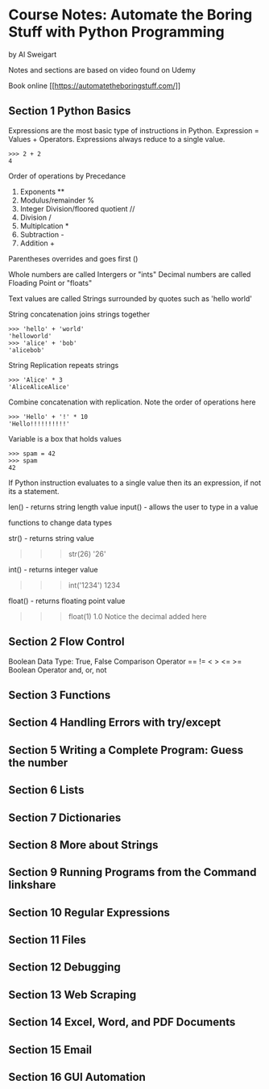 # Course Notes: Automate the Boring Stuff with Python Programming
by Al Sweigart

Notes and sections are based on video found on Udemy

Book online [[https://automatetheboringstuff.com/]]

## Section 1 Python Basics

Expressions are the most basic type of instructions in Python. Expression = Values + Operators. Expressions always reduce to a single value.

```
>>> 2 + 2
4
```

Order of operations by Precedance 
1. Exponents **
2. Modulus/remainder %
3. Integer Division/floored quotient //
4. Division /
5. Multiplcation *
6. Subtraction - 
7. Addition +

Parentheses overrides and goes first ()

Whole numbers are called Intergers or "ints"
Decimal numbers are called Floading Point or "floats"

Text values are called Strings surrounded by quotes such as 'hello world'

String concatenation joins strings together 
```
>>> 'hello' + 'world'
'helloworld'
>>> 'alice' + 'bob'
'alicebob'
```

String Replication repeats strings
```
>>> 'Alice' * 3
'AliceAliceAlice'
```

Combine concatenation with replication. Note the order of operations here
```
>>> 'Hello' + '!' * 10
'Hello!!!!!!!!!!'
```

Variable is a box that holds values
```
>>> spam = 42
>>> spam
42
```

If Python instruction evaluates to a single value then its an expression, if not its a statement.

len() - returns string length value
input() - allows the user to type in a value

functions to change data types

str() - returns string value 
>>> str(26)
'26'

int() - returns integer value
>>> int('1234')
1234

float() - returns floating point value
>>> float(1)
1.0
Notice the decimal added here



## Section 2 Flow Control

Boolean Data Type: True, False
Comparison Operator == != < > <= >=
Boolean Operator and, or, not

## Section 3 Functions

## Section 4 Handling Errors with try/except

## Section 5 Writing a Complete Program: Guess the number

## Section 6 Lists

## Section 7 Dictionaries

## Section 8 More about Strings

## Section 9 Running Programs from the Command linkshare

## Section 10 Regular Expressions

## Section 11 Files 

## Section 12 Debugging

## Section 13 Web Scraping

## Section 14 Excel, Word, and PDF Documents

## Section 15 Email

## Section 16 GUI Automation
